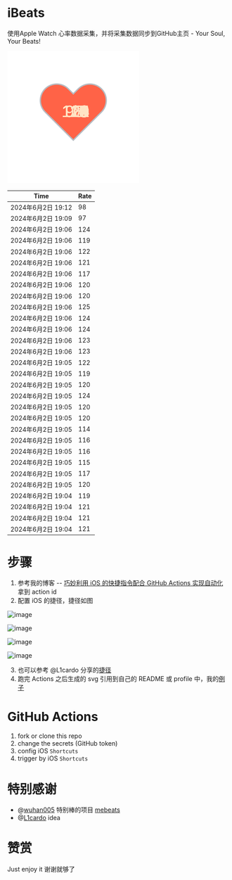 # iBeats
使用Apple Watch 心率数据采集，并将采集数据同步到GitHub主页 - Your Soul, Your Beats!

![](./files/heart.svg)

<!--START_SECTION:my_heart_rate-->
| Time | Rate | 
 | ---- | ---- | 
| 2024年6月2日 19:12 | 98 |
| 2024年6月2日 19:09 | 97 |
| 2024年6月2日 19:06 | 124 |
| 2024年6月2日 19:06 | 119 |
| 2024年6月2日 19:06 | 122 |
| 2024年6月2日 19:06 | 121 |
| 2024年6月2日 19:06 | 117 |
| 2024年6月2日 19:06 | 120 |
| 2024年6月2日 19:06 | 120 |
| 2024年6月2日 19:06 | 125 |
| 2024年6月2日 19:06 | 124 |
| 2024年6月2日 19:06 | 124 |
| 2024年6月2日 19:06 | 123 |
| 2024年6月2日 19:06 | 123 |
| 2024年6月2日 19:05 | 122 |
| 2024年6月2日 19:05 | 119 |
| 2024年6月2日 19:05 | 120 |
| 2024年6月2日 19:05 | 124 |
| 2024年6月2日 19:05 | 120 |
| 2024年6月2日 19:05 | 120 |
| 2024年6月2日 19:05 | 114 |
| 2024年6月2日 19:05 | 116 |
| 2024年6月2日 19:05 | 116 |
| 2024年6月2日 19:05 | 115 |
| 2024年6月2日 19:05 | 117 |
| 2024年6月2日 19:05 | 120 |
| 2024年6月2日 19:04 | 119 |
| 2024年6月2日 19:04 | 121 |
| 2024年6月2日 19:04 | 121 |
| 2024年6月2日 19:04 | 121 |

<!--END_SECTION:my_heart_rate-->

# 步骤
1. 参考我的博客 -- [巧妙利用 iOS 的快捷指令配合 GitHub Actions 实现自动化](https://github.com/yihong0618/gitblog/issues/198) 拿到 action id
2. 配置 iOS 的捷径，捷径如图

![image](https://user-images.githubusercontent.com/15976103/122154218-0db0b480-ce97-11eb-93bb-5aec07c558dc.png)

![image](https://user-images.githubusercontent.com/15976103/122154236-186b4980-ce97-11eb-8e4b-70551a0391ae.png)

![image](https://user-images.githubusercontent.com/15976103/122154268-2d47dd00-ce97-11eb-902e-3acf292265a9.png)

![image](https://user-images.githubusercontent.com/15976103/122174055-fa144680-ceb4-11eb-9be2-3eb83cd516f7.png)

3. 也可以参考 @L1cardo 分享的[捷径](https://www.icloud.com/shortcuts/6ab6047b459c41ad822ad6b94b1c03d4)
4. 跑完 Actions 之后生成的 svg 引用到自己的 README 或 profile 中，我的[例子](https://github.com/yihong0618) 

# GitHub Actions

1. fork or clone this repo
2. change the secrets (GitHub token)
3. config iOS `Shortcuts` 
4. trigger by iOS `Shortcuts`

# 特别感谢
- @[wuhan005](https://github.com/wuhan005) 特别棒的项目 [mebeats](https://github.com/wuhan005/mebeats)
- @[L1cardo](https://github.com/L1cardo) idea

# 赞赏
Just enjoy it
谢谢就够了
